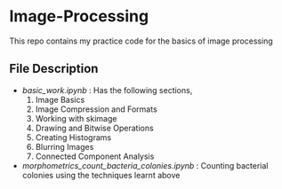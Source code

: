 # Image-Processing
This repo contains my practice code for the basics of image processing

## File Description

- *basic_work.ipynb* : Has the following sections,
    1. Image Basics
    2. Image Compression and Formats
    3. Working with skimage
    4. Drawing and Bitwise Operations
    5. Creating Histograms
    6. Blurring Images
    7. Connected Component Analysis
- *morphometrics_count_bacteria_colonies.ipynb* : Counting bacterial colonies using the techniques learnt above